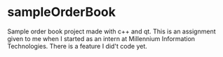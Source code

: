 # sampleOrderBook
Sample order book project made with c++ and qt. This is an assignment given to me when I started as an intern at Millennium Information Technologies.
There is a feature I did't code yet.
